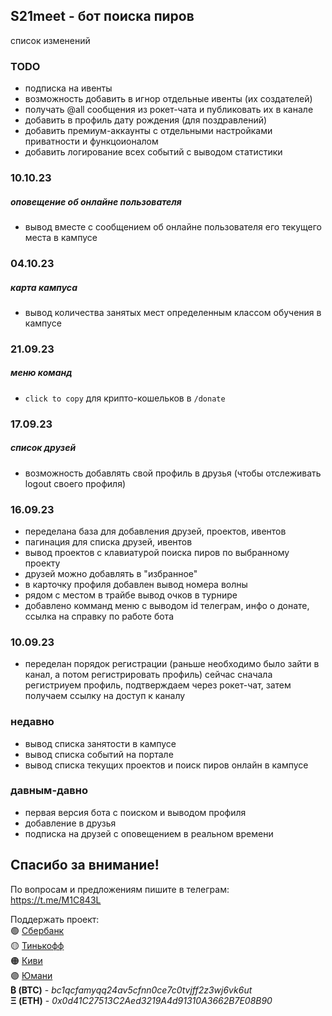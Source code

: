 ## S21meet - бот поиска пиров
список изменений

### TODO

- подписка на ивенты
- возможность добавить в игнор отдельные ивенты (их создателей)
- получать @all сообщения из рокет-чата и публиковать их в канале
- добавить в профиль дату рождения (для поздравлений)
- добавить премиум-аккаунты с отдельными настройками приватности и функцоионалом
- добавить логирование всех событий с выводом статистики

### 10.10.23

##### оповещение об онлайне пользователя
- вывод вместе с сообщением об онлайне пользователя его текущего места в кампусе

### 04.10.23

##### карта кампуса
- вывод количества занятых мест определенным классом обучения в кампусе

### 21.09.23

##### меню команд
- `click to copy` для крипто-кошельков в `/donate`

### 17.09.23

##### список друзей
- возможность добавлять свой профиль в друзья (чтобы отслеживать logout своего профиля)

### 16.09.23

- переделана база для добавления друзей, проектов, ивентов
- пагинация для списка друзей, ивентов
- вывод проектов с клавиатурой поиска пиров по выбранному проекту
- друзей можно добавлять в "избранное"
- в карточку профиля добавлен вывод номера волны
- рядом с местом в трайбе вывод очков в турнире
- добавлено комманд меню с выводом id телеграм, инфо о донате, ссылка на справку по работе бота

### 10.09.23

- переделан порядок регистрации (раньше необходимо было зайти в канал, а потом регистрировать профиль) сейчас сначала регистриуем профиль, подтверждаем через рокет-чат, затем получаем ссылку на доступ к каналу

### недавно

- вывод списка занятости в кампусе
- вывод списка событий на портале
- вывод списка текущих проектов и поиск пиров онлайн в кампусе

### давным-давно

- первая версия бота с поиском и выводом профиля
- добавление в друзья
- подписка на друзей с оповещением в реальном времени

## Спасибо за внимание!

По вопросам и предложениям пишите в телеграм:\
https://t.me/M1C843L

Поддержать проект:\
🟢 <a href='https://www.sberbank.com/sms/pbpn?requisiteNumber=79261004400'>Сбербанк</a>\
🟡 <a href='https://www.tinkoff.ru/rm/shmyrev.mikhail11/Al1ZQ50410'>Тинькофф</a>\
🟠 <a href='https://qiwi.com/n/MUXAUJI/'>Киви</a>\
🟣 <a href='https://yoomoney.ru/to/410011021288542/0'>Юмани</a>\
<b>₿ (BTC)</b> - <i>bc1qcfamyqq24av5cfnn0ce7c0tvjff2z3wj6vk6ut</i>\
<b>
Ξ (ETH)</b> - <i>0x0d41C27513C2Aed3219A4d91310A3662B7E08B90</i>
